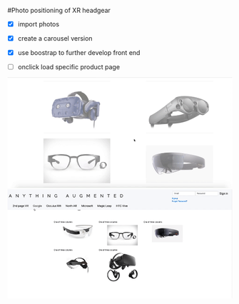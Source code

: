 #Photo positioning of XR headgear
- [x] import photos
- [x] create a carousel version
- [x] use boostrap to further develop front end
- [ ] onclick load specific product page


![alt text](https://github.com/stu562/XRphotoblog/blob/master/demo/demoxr.gif?raw=true)
![alt text](https://github.com/stu562/XRphotoblog/blob/master/demo/boostrapdemo.gif?raw=true)
